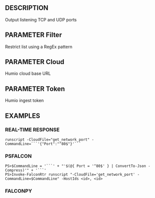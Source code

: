 ## DESCRIPTION
Output listening TCP and UDP ports

## PARAMETER Filter
Restrict list using a RegEx pattern

## PARAMETER Cloud
Humio cloud base URL

## PARAMETER Token
Humio ingest token

## EXAMPLES

### REAL-TIME RESPONSE
```
runscript -CloudFile="get_network_port" -CommandLine=```'{"Port":"^80$"}'```
```
### PSFALCON
```
PS>$CommandLine = '```' + "'$(@{ Port = '^80$' } | ConvertTo-Json -Compress)'" + '```'
PS>Invoke-FalconRtr runscript "-CloudFile='get_network_port' -CommandLine=$CommandLine" -HostIds <id>, <id>
```
### FALCONPY
